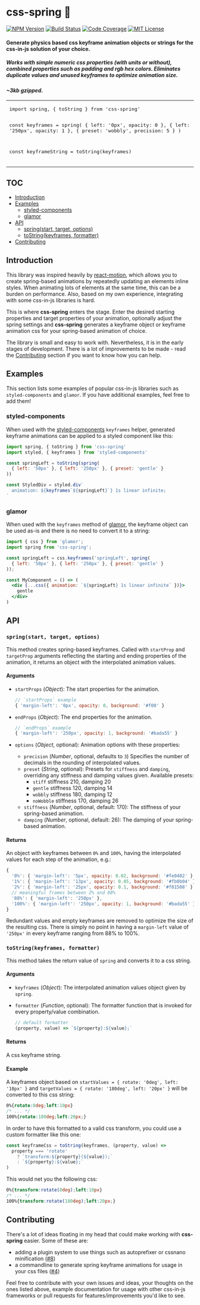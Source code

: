 # css-spring 🚀

[![NPM Version](https://img.shields.io/npm/v/css-spring.svg?style=flat&label=NPM%20Version)](http://npm.im/css-spring)
[![Build Status](https://img.shields.io/travis/codepunkt/css-spring/master.svg?style=flat&label=Build%20Status)](https://travis-ci.org/codepunkt/css-spring)
[![Code Coverage](https://img.shields.io/coveralls/codepunkt/css-spring/master.svg?style=flat&label=Code%20Coverage)](https://coveralls.io/github/codepunkt/css-spring?branch=master)
[![MIT License](https://img.shields.io/npm/l/css-spring.svg?style=flat&label=License)](http://opensource.org/licenses/MIT)

#### Generate physics based css keyframe animation objects or strings for the css-in-js solution of your choice.
##### Works with simple numeric css properties (with units or without), combined properties such as padding and rgb hex colors. Eliminates duplicate values and unused keyframes to optimize animation size.

#### *~3kb gzipped.*

<table>
<tr>
<td>
   <pre lang="javascript">
import spring, { toString } from 'css-spring'

const keyframes = spring(
  { left: '0px', opacity: 0 },
  { left: '250px', opacity: 1 },
  { preset: 'wobbly', precision: 5 }
)

const keyframeString = toString(keyframes)
   </pre>
</td>
<td>
  <img src="https://raw.githubusercontent.com/codepunkt/css-spring/master/example.gif" alt="css-spring example"/>
</td>
</tr>
</table>

## TOC

  - [Introduction](#introduction)
  - [Examples](#examples)
    - [styled-components](#styled-components)
    - [glamor](#glamor)
  - [API](#api)
    - [spring(start, target, options)](#springstart-target-options)
    - [toString(keyframes, formatter)](#tostringkeyframes-formatter)
  - [Contributing](#contributing)

## Introduction

This library was inspired heavily by [react-motion](https://github.com/chenglou/react-motion), which allows you to create spring-based animations by repeatedly updating an elements inline styles. When animating lots of elements at the same time, this can be a burden on performance. Also, based on my own experience, integrating with some css-in-js libraries is hard.

This is where **css-spring** enters the stage. Enter the desired starting properties and target properties of your animation, optionally adjust the spring settings and **css-spring** generates a keyframe object or keyframe animation css for your spring-based animation of choice.

The library is small and easy to work with. Nevertheless, it is in the early stages of development. There is a lot of improvements to be made - read the [Contributing](#contributing) section if you want to know how you can help.

## Examples

This section lists some examples of popular css-in-js libraries such as `styled-components` and `glamor`. If you have additional examples, feel free to add them!

### styled-components

When used with the [styled-components](https://github.com/styled-components/styled-components) `keyframes` helper, generated keyframe animations can be applied to a styled component like this:

```javascript
import spring, { toString } from 'css-spring'
import styled, { keyframes } from 'styled-components'

const springLeft = toString(spring(
  { left: '50px' }, { left: '250px' }, { preset: 'gentle' }
))

const StyledDiv = styled.div`
  animation: ${keyframes`${springLeft}`} 1s linear infinite;
`
```

### glamor

When used with the `keyframes` method of [glamor](https://github.com/threepointone/glamor), the keyframe object can be used as-is and there is no need to convert it to a string:

```jsx
import { css } from 'glamor';
import spring from 'css-spring';

const springLeft = css.keyframes('springLeft', spring(
  { left: '50px' }, { left: '250px' }, { preset: 'gentle' }
));

const MyComponent = () => (
  <div {...css({ animation: `${springLeft} 1s linear infinite` })}>
    gentle
  </div>
)
```

## API
### `spring(start, target, options)`

This method creates spring-based keyframes. Called with `startProp` and `targetProp` arguments
reflecting the starting and ending properties of the animation, it returns an object with the
interpolated animation values.

#### Arguments
  
  - `startProps` (_Object_): The start properties for the animation.<br>
  
    ```javascript
    // `startProps` example
    { 'margin-left': '0px', opacity: 0, background: '#f00' }
    ```
      
  - `endProps` (_Object_): The end properties for the animation.<br>

    ```javascript
    // `endProps` example
    { 'margin-left': '250px', opacity: 1, background: '#bada55' }
    ```

  - `options` (_Object_, optional): Animation options with these properties:
    - `precision` (_Number_, optional, defaults to `3`) Specifies the number of decimals in the rounding of interpolated values.
    - `preset` (_String_, optional): Presets for `stiffness` and `damping`, overriding any stiffness and damping values given. Available presets:
      - `stiff` stiffness 210, damping 20
      - `gentle` stiffness 120, damping 14
      - `wobbly` stiffness 180, damping 12
      - `noWobble` stiffness 170, damping 26
    - `stiffness` (_Number_, optional, default: 170): The stiffness of your spring-based animation.
    - `damping` (_Number_, optional, default: 26): The damping of your spring-based animation.

#### Returns

An object with keyframes between `0%` and `100%`, having the interpolated values for each step of the animation, e.g.:

```javascript
{
  '0%': { 'margin-left': '5px', opacity: 0.02, background: '#fe0402' },
  '1%': { 'margin-left': '13px', opacity: 0.05, background: '#fb0b04' },
  '2%': { 'margin-left': '25px', opacity: 0.1, background: '#f81508' },
  // meaningful frames between 2% and 88%
  '88%': { 'margin-left': '250px' },
  '100%': { 'margin-left': '250px', opacity: 1, background: '#bada55' }
}
```

Redundant values and empty keyframes are removed to optimize the size of the resulting css. There is simply no point in having a `margin-left` value of `'250px'` in every keyframe ranging from 88% to 100%.

### `toString(keyframes, formatter)`

This method takes the return value of `spring` and converts it to a css string.

#### Arguments

  - `keyframes` (_Object_): The interpolated animation values object given by `spring`.
  - `formatter` (_Function_, optional): The formatter function that is invoked for every property/value combination.
    
    ```javascript
    // default formatter
    (property, value) => `${property}:${value};`
    ```

#### Returns

A css keyframe string.

#### Example

A keyframes object based on `startValues = { rotate: '0deg', left: '10px' }` and `targetValues = { rotate: '180deg', left: '20px' }` will be converted to this css string:

```css
0%{rotate:0deg;left:10px}
/* ... */
100%{rotate:180deg;left:20px;}
```

In order to have this formatted to a valid css transform, you could use a custom formatter like this one:

```javascript
const keyframeCss = toString(keyframes, (property, value) =>
  property === 'rotate'
    ? `transform:${property}(${value});`
    : `${property}:${value};`
)
```

This would net you the following css:

```css
0%{transform:rotate(0deg);left:10px}
/* ... */
100%{transform:rotate(180deg);left:20px;}
```

## Contributing

There's a lot of ideas floating in my head that could make working with **css-spring** easier. Some of these are:

  - adding a plugin system to use things such as autoprefixer or cssnano minification ([#8](/../../issues/8))
  - a commandline to generate spring keyframe animations for usage in your css files ([#4](/../../issues/4))
  
Feel free to contribute with your own issues and ideas, your thoughts on the ones listed above, example documentation for usage with other css-in-js frameworks or pull requests for features/improvements you'd like to see.
